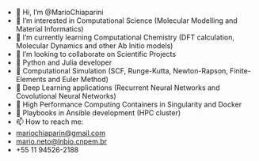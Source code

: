 - 👋 Hi, I’m @MarioChiaparini
- 👀 I’m interested in Computational Science (Molecular Modelling and Material Informatics)
- 🌱 I’m currently learning Computational Chemistry (DFT calculation, Molecular Dynamics and other Ab Initio models)
- 💞️ I’m looking to collaborate on Scientific Projects
- 🥼 Python and Julia developer 
- 🧮 Computational Simulation (SCF, Runge-Kutta, Newton-Rapson, Finite-Elements and Euler Method) 
- 🤖 Deep Learning applications (Recurrent Neural Networks and Covolutional Neural Networks)
- 🏺 High Performance Computing Containers in Singularity and Docker
- 🎒 Playbooks in Ansible development (HPC cluster) 
- 📫 How to reach me: 
- mariochiaparin@gmail.com
- mario.neto@lnbio.cnpem.br
- +55 11 94526-2188

<!---
MarioChiaparini/MarioChiaparini is a ✨ special ✨ repository because its `README.md` (this file) appears on your GitHub profile.
You can click the Preview link to take a look at your changes.
--->

